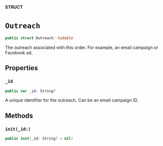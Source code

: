 **STRUCT**

# `Outreach`

```swift
public struct Outreach: Codable
```

The outreach associated with this order. For example, an email campaign or Facebook ad.

## Properties
### `_id`

```swift
public var _id: String?
```

A unique identifier for the outreach. Can be an email campaign ID.

## Methods
### `init(_id:)`

```swift
public init(_id: String? = nil)
```
